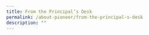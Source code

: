 ```yaml
---
title: From the Principal’s Desk
permalink: /about-pioneer/from-the-principal-s-desk
description: ""
---
```

